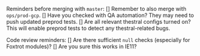 Reminders before merging with `master`: 
[] Remember to also merge with `ops/prod-gcp`. 
[] Have you checked with QA automation? They may need to push updated preprod tests. 
[] Are all relevant thestral configs turned on? This will enable preprod tests to detect any thestral-related bugs. 

Code review reminders:
[] Are there sufficient `null` checks (especially for Foxtrot modules)?
[] Are you sure this works in IE11?
